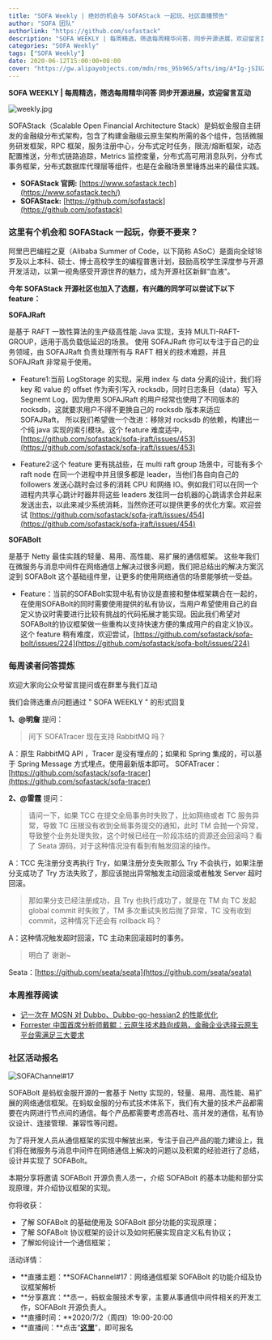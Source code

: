 ```yaml
---
title: "SOFA Weekly | 绝妙的机会与 SOFAStack 一起玩、社区直播预告"
author: "SOFA 团队"
authorlink: "https://github.com/sofastack"
description: "SOFA WEEKLY | 每周精选，筛选每周精华问答，同步开源进展，欢迎留言互动。"
categories: "SOFA Weekly"
tags: ["SOFA Weekly"]
date: 2020-06-12T15:00:00+08:00
cover: "https://gw.alipayobjects.com/mdn/rms_95b965/afts/img/A*Ig-jSIUZWx0AAAAAAAAAAAAAARQnAQ"
---
```


**SOFA WEEKLY | 每周精选，筛选每周精华问答**
**同步开源进展，欢迎留言互动**

![weekly.jpg](https://gw.alipayobjects.com/mdn/rms_95b965/afts/img/A*ARgKS6SuU7YAAAAAAAAAAAAAARQnAQ)

SOFAStack（Scalable Open Financial Architecture Stack）是蚂蚁金服自主研发的金融级分布式架构，包含了构建金融级云原生架构所需的各个组件，包括微服务研发框架，RPC 框架，服务注册中心，分布式定时任务，限流/熔断框架，动态配置推送，分布式链路追踪，Metrics 监控度量，分布式高可用消息队列，分布式事务框架，分布式数据库代理层等组件，也是在金融场景里锤炼出来的最佳实践。

- **SOFAStack 官网:** [https://www.sofastack.tech](https://www.sofastack.tech/)
- **SOFAStack:** [https://github.com/sofastack](https://github.com/sofastack)

### 这里有个机会和 SOFAStack 一起玩，你要不要来？

阿里巴巴编程之夏（Alibaba Summer of Code，以下简称 ASoC）是面向全球18岁及以上本科、硕士、博士高校学生的编程普惠计划，鼓励高校学生深度参与开源开发活动，以第一视角感受开源世界的魅力，成为开源社区新鲜“血液”。

**今年 SOFAStack 开源社区也加入了选题，有兴趣的同学可以尝试下以下 feature：**

**SOFAJRaft**

是基于 RAFT 一致性算法的生产级高性能 Java 实现，支持 MULTI-RAFT-GROUP，适用于高负载低延迟的场景。 使用 SOFAJRaft 你可以专注于自己的业务领域，由 SOFAJRaft 负责处理所有与 RAFT 相关的技术难题，并且 SOFAJRaft 非常易于使用。

- Feature1:当前 LogStorage 的实现，采用 index 与 data 分离的设计，我们将 key 和 value 的 offset 作为索引写入 rocksdb，同时日志条目（data）写入 Segnemt Log，因为使用 SOFAJRaft 的用户经常也使用了不同版本的 rocksdb，这就要求用户不得不更换自己的 rocksdb 版本来适应 SOFAJRaft， 所以我们希望做一个改进：移除对 rocksdb 的依赖，构建出一个纯 java 实现的索引模块。这个 feature 难度适中，[https://github.com/sofastack/sofa-jraft/issues/453](https://github.com/sofastack/sofa-jraft/issues/453)

-  Feature2:这个 feature 更有挑战些，在 multi raft group 场景中，可能有多个 raft node 在同一个进程中并且很多都是 leader，当他们各自向自己的 followers 发送心跳时会过多的消耗 CPU 和网络 IO。例如我们可以在同一个进程内共享心跳计时器并将这些 leaders 发往同一台机器的心跳请求合并起来发送出去，以此来减少系统消耗，当然你还可以提供更多的优化方案。欢迎尝试 [https://github.com/sofastack/sofa-jraft/issues/454](https://github.com/sofastack/sofa-jraft/issues/454)

**SOFABolt**

是基于 Netty 最佳实践的轻量、易用、高性能、易扩展的通信框架。 这些年我们在微服务与消息中间件在网络通信上解决过很多问题，我们把总结出的解决方案沉淀到 SOFABolt 这个基础组件里，让更多的使用网络通信的场景能够统一受益。

- Feature：当前的SOFABolt实现中私有协议是直接和整体框架耦合在一起的，在使用SOFABolt的同时需要使用提供的私有协议，当用户希望使用自己的自定义协议时需要进行比较有挑战的代码拓展才能实现。因此我们希望对SOFABolt的协议框架做一些重构以支持快速方便的集成用户的自定义协议。这个 feature 稍有难度，欢迎尝试，[https://github.com/sofastack/sofa-bolt/issues/224](https://github.com/sofastack/sofa-bolt/issues/224)

### 每周读者问答提炼

欢迎大家向公众号留言提问或在群里与我们互动

我们会筛选重点问题通过 " SOFA WEEKLY " 的形式回复

**1、@明詹** 提问：

> 问下 SOFATracer 现在支持 RabbitMQ 吗？

A：原生 RabbitMQ API ，Tracer 是没有埋点的；如果和 Spring 集成的，可以基于 Spring Message 方式埋点。使用最新版本即可。
SOFATracer：[https://github.com/sofastack/sofa-tracer](https://github.com/sofastack/sofa-tracer)

**2、@雷霆** 提问：

> 请问一下，如果 TCC 在提交全局事务时失败了，比如网络或者 TC 服务异常，导致 TC 压根没有收到全局事务提交的通知，此时 TM 会抛一个异常，导致整个业务处理失败，这个时候已经在一阶段冻结的资源还会回滚吗？看了 Seata 源码，对于这种情况没有看到有触发回滚的操作。

A：TCC 先注册分支再执行 Try，如果注册分支失败那么 Try 不会执行，如果注册分支成功了 Try 方法失败了，那应该抛出异常触发主动回滚或者触发 Server 超时回滚。

> 那如果分支已经注册成功，且 Try 也执行成功了，就是在 TM 向 TC 发起 global commit 时失败了，TM 多次重试失败后抛了异常，TC 没有收到 commit，这种情况下还会有 rollback 吗？

A：这种情况触发超时回滚，TC 主动来回滚超时的事务。

> 明白了 谢谢~

Seata：[https://github.com/seata/seata](https://github.com/seata/seata)

### 本周推荐阅读

- [记一次在 MOSN 对 Dubbo、Dubbo-go-hessian2 的性能优化](https://www.sofastack.tech/blog/mosn-dubbo-dubbo-go-hessian2-performance-optimization/)
- [Forrester 中国首席分析师戴鲲：云原生技术趋向成熟，金融企业选择云原生平台需满足三大要求](https://www.sofastack.tech/blog/forrester-daipeng-white-paper-cloud-native/)

### 社区活动报名

![SOFAChannel#17](https://cdn.nlark.com/yuque/0/2020/png/226702/1591346387297-036464d1-dc13-47b2-baa3-1b1362fcd072.png)

SOFABolt 是蚂蚁金服开源的一套基于 Netty 实现的，轻量、易用、高性能、易扩展的网络通信框架。在蚂蚁金服的分布式技术体系下，我们有大量的技术产品都需要在内网进行节点间的通信。每个产品都需要考虑高吞吐、高并发的通信，私有协议设计、连接管理、兼容性等问题。

为了将开发人员从通信框架的实现中解放出来，专注于自己产品的能力建设上，我们将在微服务与消息中间件在网络通信上解决的问题以及积累的经验进行了总结，设计并实现了 SOFABolt。

本期分享将邀请 SOFABolt 开源负责人丞一，介绍 SOFABolt 的基本功能和部分实现原理，并介绍协议框架的实现。

你将收获：

- 了解 SOFABolt 的基础使用及 SOFABolt 部分功能的实现原理；
- 了解 SOFABolt 协议框架的设计以及如何拓展实现自定义私有协议；
- 了解如何设计一个通信框架；

活动详情：

- **直播主题：**SOFAChannel#17：网络通信框架 SOFABolt 的功能介绍及协议框架解析
- **分享嘉宾：**丞一，蚂蚁金服技术专家，主要从事通信中间件相关的开发工作，SOFABolt 开源负责人。
- **直播时间：**2020/7/2（周四）19:00-20:00
- **直播间：**点击“[**这里**](https://tech.antfin.com/community/live/1265)”，即可报名
